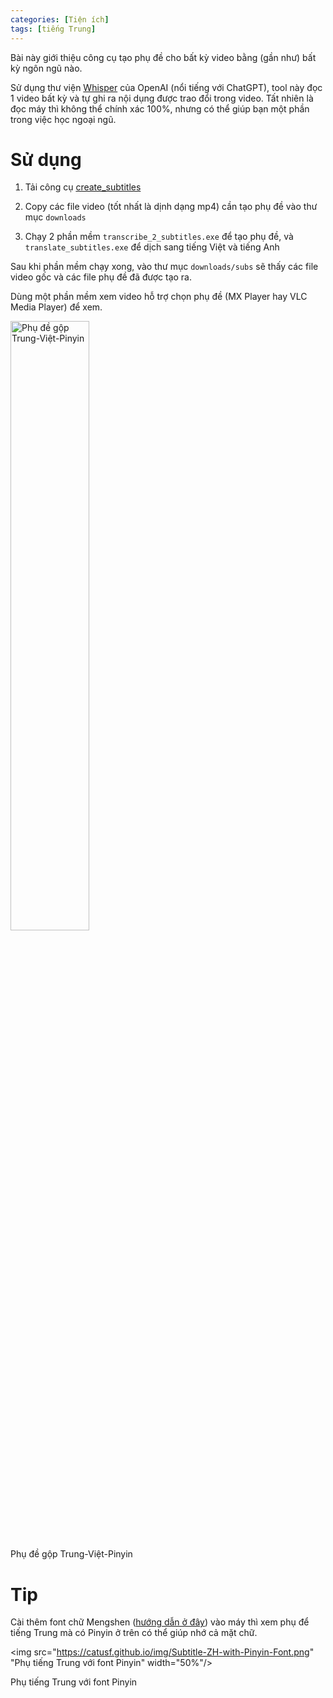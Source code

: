 ```yaml
---
categories: [Tiện ích]
tags: [tiếng Trung]
---
```


Bài này giới thiệu công cụ tạo phụ đề cho bất kỳ video bằng (gần như) bất kỳ ngôn ngũ nào.

Sử dụng thư viện [Whisper](https://github.com/openai/whisper) của OpenAI (nổi tiếng với ChatGPT), tool này đọc 1 video bất kỳ và tự ghi ra nội dụng được trao đổi trong video. Tất nhiên là đọc máy thì không thể chính xác 100%, nhưng có thể giúp bạn một phần trong việc học ngoại ngũ.

# Sử dụng
1. Tải công cụ [create_subtitles](https://github.com/catusf/create_subtitles/releases/tag/v0.9)  

2. Copy các file video (tốt nhất là dịnh dạng mp4) cần tạo phụ đề vào thư mục `downloads`

3. Chạy 2 phần mềm `transcribe_2_subtitles.exe` để tạo phụ đề, và `translate_subtitles.exe` để dịch sang tiếng Việt và tiếng Anh

Sau khi phần mềm chạy xong, vào thư mục `downloads/subs` sẽ thấy các file video gốc và các file phụ đề đã được tạo ra. 

Dùng một phần mềm xem video hỗ trợ chọn phụ đề (MX Player hay VLC Media Player) để xem.

<img src="https://catusf.github.io/img/Subtitle-ZH-VI-PY.png" alt="Phụ đề gộp Trung-Việt-Pinyin" width="50%"/>

Phụ đề gộp Trung-Việt-Pinyin

# Tip

Cài thêm font chữ Mengshen ([hướng dẫn ở đây](https://catusf.github.io/posts/S%E1%BB%AD-d%E1%BB%A5ng-font-ch%E1%BB%AF-c%C3%B3-phi%C3%AAn-%C3%A2m-Pinyin/#2-t%E1%BA%A3i-font-v%C3%A0-v%C3%A0-s%E1%BB%AD-d%E1%BB%A5ng-n%C3%B3-%C4%91%E1%BB%8Dc-tr%C3%AAn-app)) vào máy thì xem phụ để tiếng Trung mà có Pinyin ở trên có thể giúp nhớ cả mặt chữ.

<img src="https://catusf.github.io/img/Subtitle-ZH-with-Pinyin-Font.png" "Phụ tiếng Trung với font Pinyin" width="50%"/>

Phụ tiếng Trung với font Pinyin


